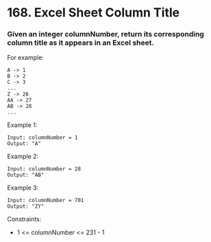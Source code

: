 # 168. Excel Sheet Column Title

### Given an integer columnNumber, return its corresponding column title as it appears in an Excel sheet.

For example:
````
A -> 1
B -> 2
C -> 3
...
Z -> 26
AA -> 27
AB -> 28 
...
```` 

Example 1:
````
Input: columnNumber = 1
Output: "A"
````

Example 2:
````
Input: columnNumber = 28
Output: "AB"
````

Example 3:
````
Input: columnNumber = 701
Output: "ZY"
```` 

Constraints:

- 1 <= columnNumber <= 231 - 1